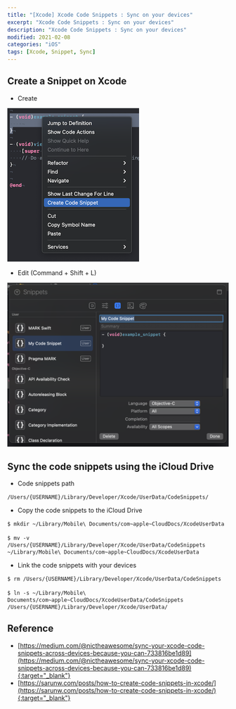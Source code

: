 ```yaml
---
title: "[Xcode] Xcode Code Snippets : Sync on your devices"
excerpt: "Xcode Code Snippets : Sync on your devices"
description: "Xcode Code Snippets : Sync on your devices"
modified: 2021-02-08
categories: "iOS"
tags: [Xcode, Snippet, Sync]
---
```


## Create a Snippet on Xcode

- Create

![xcode-code-snippet](/assets/images/post/snippet/create-snippet.png)

- Edit (Command + Shift + L)

![xcode-code-snippet](/assets/images/post/snippet/edit-snippet.png)

## Sync the code snippets using the iCloud Drive

- Code snippets path

```shell
/Users/{USERNAME}/Library/Developer/Xcode/UserData/CodeSnippets/
```

- Copy the code snippets to the iCloud Drive

```shell
$ mkdir ~/Library/Mobile\ Documents/com~apple~CloudDocs/XcodeUserData

$ mv -v /Users/{USERNAME}/Library/Developer/Xcode/UserData/CodeSnippets ~/Library/Mobile\ Documents/com~apple~CloudDocs/XcodeUserData
```

- Link the code snippets with your devices

```shell
$ rm /Users/{USERNAME}/Library/Developer/Xcode/UserData/CodeSnippets

$ ln -s ~/Library/Mobile\ Documents/com~apple~CloudDocs/XcodeUserData/CodeSnippets /Users/{USERNAME}/Library/Developer/Xcode/UserData/
```


## Reference
- [https://medium.com/@nictheawesome/sync-your-xcode-code-snippets-across-devices-because-you-can-733816be1d89](https://medium.com/@nictheawesome/sync-your-xcode-code-snippets-across-devices-because-you-can-733816be1d89){:target="_blank"}
- [https://sarunw.com/posts/how-to-create-code-snippets-in-xcode/](https://sarunw.com/posts/how-to-create-code-snippets-in-xcode/){:target="_blank"}
